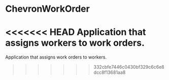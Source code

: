 # ChevronWorkOrder

<<<<<<< HEAD
Application that assigns workers to work orders.
=======
Application that assigns work orders to workers.
>>>>>>> 332cbfe7446c0430bf329c6c6e8dcc8f13681aa8

